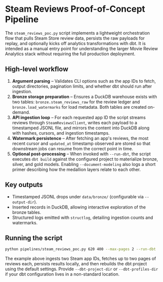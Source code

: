 # Steam Reviews Proof-of-Concept Pipeline

The `steam_reviews_poc.py` script implements a lightweight orchestration flow that pulls
Steam Store review data, persists the raw payloads for replay, and optionally kicks off
analytics transformations with dbt. It is intended as a manual entry point for
understanding the larger Movie Review Analytics stack without requiring the full
production deployment.

## High-level workflow

1. **Argument parsing** – Validates CLI options such as the app IDs to fetch, output
directories, pagination limits, and whether dbt should run after ingestion.
2. **Bronze storage preparation** – Ensures a DuckDB warehouse exists with two tables:
   `bronze.steam_reviews_raw` for the review ledger and `bronze.load_watermarks` for load
   metadata. Both tables are created on-demand.
3. **API ingestion loop** – For each requested app ID the script streams reviews through
   `SteamReviewsClient`, writes each payload to a timestamped JSONL file, and mirrors the
   content into DuckDB along with hashes, cursors, and ingestion timestamps.
4. **Watermark persistence** – After fetching an app's reviews, the most recent cursor and
   `updated_at` timestamp observed are stored so that downstream jobs can resume from the
   correct point in time.
5. **Optional post-processing** – When invoked with `--run-dbt`, the script executes `dbt
   build` against the configured project to materialize bronze, silver, and gold models.
   Enabling `--document-modeling` also logs a short primer describing how the medallion
   layers relate to each other.

## Key outputs

- Timestamped JSONL drops under `data/bronze/` (configurable via `--output-dir`).
- Inserted records in DuckDB, allowing interactive exploration of the bronze tables.
- Structured logs emitted with `structlog`, detailing ingestion counts and watermarks.

## Running the script

```bash
python pipelines/steam_reviews_poc.py 620 400 --max-pages 2 --run-dbt
```

The example above ingests two Steam app IDs, fetches up to two pages of reviews each,
persists results locally, and then rebuilds the dbt project using the default settings.
Provide `--dbt-project-dir` or `--dbt-profiles-dir` if your dbt configuration lives in a
non-standard location.
